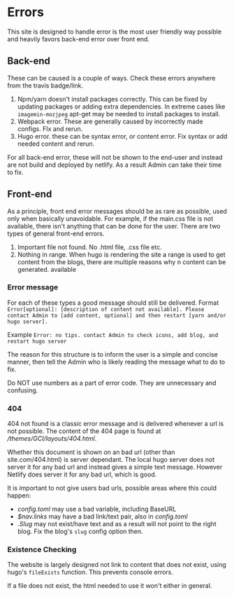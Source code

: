 # Errors

This site is designed to handle error is the most user friendly way possible and heavily favors back-end error over front end.

## Back-end
These can be caused is a couple of ways. Check these errors anywhere from the travis badge/link.

1. Npm/yarn doesn't install packages correctly. This can be fixed by updating packages or adding extra dependencies. In extreme cases like `imagemin-mozjpeg` apt-get may be needed to install packages to install.
1. Webpack error. These are generally caused by incorrectly made configs. FIx and rerun.
1. Hugo error. these can be syntax error, or content error. Fix syntax or add needed content and rerun.

For all back-end error, these will not be shown to the end-user and instead are not build and deployed by netlify. As a result Admin can take their time to fix.

## Front-end
As a principle, front end error messages should be as rare as possible, used only when basically unavoidable. For example, if the main.css file is not available, there isn't anything that can be done for the user.
There are two types of general front-end errors.

1. Important file not found. No .html file, .css file etc.
1. Nothing in range. When hugo is rendering the site a range is used to get content from the blogs, there are multiple reasons why n content can be generated.
available 
### Error message
For each of these types a good message should still be delivered.
Format ```Error[optional]: [description of content not available]. Please contact Admin to [add content, optional] and then restart [yarn and/or hugo server].```

Example ```Error: no tips. contact Admin to check icons, add blog, and restart hugo server```

The reason for this structure is to inform the user is a simple and concise manner, then tell the Admin who is likely reading the message what to do to fix.

Do NOT use numbers as a part of error code. They are unnecessary and confusing.

### 404
404 not found is a classic error message and is delivered whenever a url is not possible. The content of the 404 page is found at */themes/GCI/layouts/404.html*.

Whether this document is shown on an bad url (other than site.com/404.html) is server dependant. The local hugo server does not server it for any bad url and instead gives a simple text message. However Netlify does server it for any bad url, which is good.

It is important to not give users bad urls, possible areas where this could happen:

- *config.toml* may use a bad variable, including BaseURL
-  *$nav.links* may have a bad link/text pair, also in *config.toml*
-  *.Slug* may not exist/have text and as a result will not point to the right blog. Fix the blog's `slug` config option then.

### Existence Checking
The website is largely designed not link to content that does not exist, using hugo's `fileExists` function. This prevents console errors.

If a file does not exist, the html needed to use it won't either in general.

